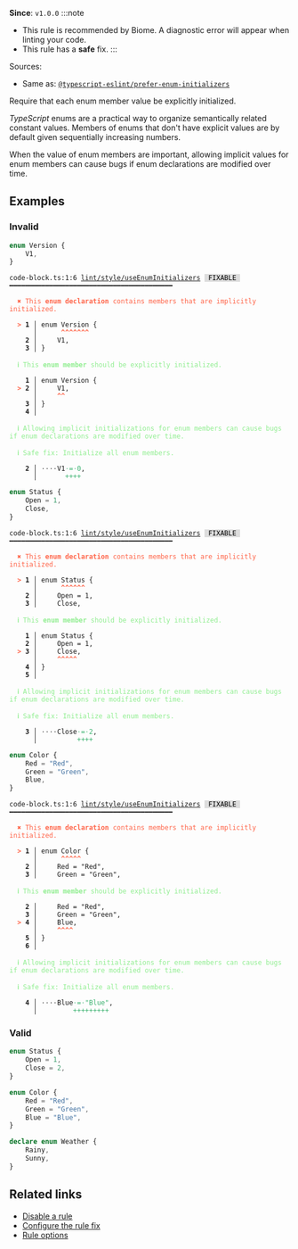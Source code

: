 **Since**: `v1.0.0`
:::note
- This rule is recommended by Biome. A diagnostic error will appear when linting your code.
- This rule has a **safe** fix.
:::

Sources: 
- Same as: <a href="https://typescript-eslint.io/rules/prefer-enum-initializers" target="_blank"><code>@typescript-eslint/prefer-enum-initializers</code></a>

Require that each enum member value be explicitly initialized.

_TypeScript_ enums are a practical way to organize semantically related constant values.
Members of enums that don't have explicit values are by default given sequentially increasing numbers.

When the value of enum members are important,
allowing implicit values for enum members can cause bugs if enum declarations are modified over time.

## Examples

### Invalid

```ts
enum Version {
    V1,
}
```

<pre class="language-text"><code class="language-text">code-block.ts:1:6 <a href="https://biomejs.dev/linter/rules/use-enum-initializers">lint/style/useEnumInitializers</a> <span style="color: #000; background-color: #ddd;"> FIXABLE </span> ━━━━━━━━━━━━━━━━━━━━━━━━━━━━━━━━━━━━━━━━━<br /><br /><strong><span style="color: Tomato;">  </span></strong><strong><span style="color: Tomato;">✖</span></strong> <span style="color: Tomato;">This </span><span style="color: Tomato;"><strong>enum declaration</strong></span><span style="color: Tomato;"> contains members that are implicitly initialized.</span><br />  <br /><strong><span style="color: Tomato;">  </span></strong><strong><span style="color: Tomato;">&gt;</span></strong> <strong>1 │ </strong>enum Version {<br />   <strong>   │ </strong>     <strong><span style="color: Tomato;">^</span></strong><strong><span style="color: Tomato;">^</span></strong><strong><span style="color: Tomato;">^</span></strong><strong><span style="color: Tomato;">^</span></strong><strong><span style="color: Tomato;">^</span></strong><strong><span style="color: Tomato;">^</span></strong><strong><span style="color: Tomato;">^</span></strong><br />    <strong>2 │ </strong>    V1,<br />    <strong>3 │ </strong>}<br />  <br /><strong><span style="color: lightgreen;">  </span></strong><strong><span style="color: lightgreen;">ℹ</span></strong> <span style="color: lightgreen;">This </span><span style="color: lightgreen;"><strong>enum member</strong></span><span style="color: lightgreen;"> should be explicitly initialized.</span><br />  <br />    <strong>1 │ </strong>enum Version {<br /><strong><span style="color: Tomato;">  </span></strong><strong><span style="color: Tomato;">&gt;</span></strong> <strong>2 │ </strong>    V1,<br />   <strong>   │ </strong>    <strong><span style="color: Tomato;">^</span></strong><strong><span style="color: Tomato;">^</span></strong><br />    <strong>3 │ </strong>}<br />    <strong>4 │ </strong><br />  <br /><strong><span style="color: lightgreen;">  </span></strong><strong><span style="color: lightgreen;">ℹ</span></strong> <span style="color: lightgreen;">Allowing implicit initializations for enum members can cause bugs if enum declarations are modified over time.</span><br />  <br /><strong><span style="color: lightgreen;">  </span></strong><strong><span style="color: lightgreen;">ℹ</span></strong> <span style="color: lightgreen;">Safe fix</span><span style="color: lightgreen;">: </span><span style="color: lightgreen;">Initialize all enum members.</span><br />  <br /><strong>  </strong><strong>  2 │ </strong><span style="opacity: 0.8;">·</span><span style="opacity: 0.8;">·</span><span style="opacity: 0.8;">·</span><span style="opacity: 0.8;">·</span>V1<span style="opacity: 0.8;"><span style="color: MediumSeaGreen;">·</span></span><span style="color: MediumSeaGreen;">=</span><span style="opacity: 0.8;"><span style="color: MediumSeaGreen;">·</span></span><span style="color: MediumSeaGreen;">0</span>,<br /><strong>  </strong><strong>    │ </strong>      <span style="color: MediumSeaGreen;">+</span><span style="color: MediumSeaGreen;">+</span><span style="color: MediumSeaGreen;">+</span><span style="color: MediumSeaGreen;">+</span> <br /></code></pre>

```ts
enum Status {
    Open = 1,
    Close,
}
```

<pre class="language-text"><code class="language-text">code-block.ts:1:6 <a href="https://biomejs.dev/linter/rules/use-enum-initializers">lint/style/useEnumInitializers</a> <span style="color: #000; background-color: #ddd;"> FIXABLE </span> ━━━━━━━━━━━━━━━━━━━━━━━━━━━━━━━━━━━━━━━━━<br /><br /><strong><span style="color: Tomato;">  </span></strong><strong><span style="color: Tomato;">✖</span></strong> <span style="color: Tomato;">This </span><span style="color: Tomato;"><strong>enum declaration</strong></span><span style="color: Tomato;"> contains members that are implicitly initialized.</span><br />  <br /><strong><span style="color: Tomato;">  </span></strong><strong><span style="color: Tomato;">&gt;</span></strong> <strong>1 │ </strong>enum Status {<br />   <strong>   │ </strong>     <strong><span style="color: Tomato;">^</span></strong><strong><span style="color: Tomato;">^</span></strong><strong><span style="color: Tomato;">^</span></strong><strong><span style="color: Tomato;">^</span></strong><strong><span style="color: Tomato;">^</span></strong><strong><span style="color: Tomato;">^</span></strong><br />    <strong>2 │ </strong>    Open = 1,<br />    <strong>3 │ </strong>    Close,<br />  <br /><strong><span style="color: lightgreen;">  </span></strong><strong><span style="color: lightgreen;">ℹ</span></strong> <span style="color: lightgreen;">This </span><span style="color: lightgreen;"><strong>enum member</strong></span><span style="color: lightgreen;"> should be explicitly initialized.</span><br />  <br />    <strong>1 │ </strong>enum Status {<br />    <strong>2 │ </strong>    Open = 1,<br /><strong><span style="color: Tomato;">  </span></strong><strong><span style="color: Tomato;">&gt;</span></strong> <strong>3 │ </strong>    Close,<br />   <strong>   │ </strong>    <strong><span style="color: Tomato;">^</span></strong><strong><span style="color: Tomato;">^</span></strong><strong><span style="color: Tomato;">^</span></strong><strong><span style="color: Tomato;">^</span></strong><strong><span style="color: Tomato;">^</span></strong><br />    <strong>4 │ </strong>}<br />    <strong>5 │ </strong><br />  <br /><strong><span style="color: lightgreen;">  </span></strong><strong><span style="color: lightgreen;">ℹ</span></strong> <span style="color: lightgreen;">Allowing implicit initializations for enum members can cause bugs if enum declarations are modified over time.</span><br />  <br /><strong><span style="color: lightgreen;">  </span></strong><strong><span style="color: lightgreen;">ℹ</span></strong> <span style="color: lightgreen;">Safe fix</span><span style="color: lightgreen;">: </span><span style="color: lightgreen;">Initialize all enum members.</span><br />  <br /><strong>  </strong><strong>  3 │ </strong><span style="opacity: 0.8;">·</span><span style="opacity: 0.8;">·</span><span style="opacity: 0.8;">·</span><span style="opacity: 0.8;">·</span>Close<span style="opacity: 0.8;"><span style="color: MediumSeaGreen;">·</span></span><span style="color: MediumSeaGreen;">=</span><span style="opacity: 0.8;"><span style="color: MediumSeaGreen;">·</span></span><span style="color: MediumSeaGreen;">2</span>,<br /><strong>  </strong><strong>    │ </strong>         <span style="color: MediumSeaGreen;">+</span><span style="color: MediumSeaGreen;">+</span><span style="color: MediumSeaGreen;">+</span><span style="color: MediumSeaGreen;">+</span> <br /></code></pre>

```ts
enum Color {
    Red = "Red",
    Green = "Green",
    Blue,
}
```

<pre class="language-text"><code class="language-text">code-block.ts:1:6 <a href="https://biomejs.dev/linter/rules/use-enum-initializers">lint/style/useEnumInitializers</a> <span style="color: #000; background-color: #ddd;"> FIXABLE </span> ━━━━━━━━━━━━━━━━━━━━━━━━━━━━━━━━━━━━━━━━━<br /><br /><strong><span style="color: Tomato;">  </span></strong><strong><span style="color: Tomato;">✖</span></strong> <span style="color: Tomato;">This </span><span style="color: Tomato;"><strong>enum declaration</strong></span><span style="color: Tomato;"> contains members that are implicitly initialized.</span><br />  <br /><strong><span style="color: Tomato;">  </span></strong><strong><span style="color: Tomato;">&gt;</span></strong> <strong>1 │ </strong>enum Color {<br />   <strong>   │ </strong>     <strong><span style="color: Tomato;">^</span></strong><strong><span style="color: Tomato;">^</span></strong><strong><span style="color: Tomato;">^</span></strong><strong><span style="color: Tomato;">^</span></strong><strong><span style="color: Tomato;">^</span></strong><br />    <strong>2 │ </strong>    Red = &quot;Red&quot;,<br />    <strong>3 │ </strong>    Green = &quot;Green&quot;,<br />  <br /><strong><span style="color: lightgreen;">  </span></strong><strong><span style="color: lightgreen;">ℹ</span></strong> <span style="color: lightgreen;">This </span><span style="color: lightgreen;"><strong>enum member</strong></span><span style="color: lightgreen;"> should be explicitly initialized.</span><br />  <br />    <strong>2 │ </strong>    Red = &quot;Red&quot;,<br />    <strong>3 │ </strong>    Green = &quot;Green&quot;,<br /><strong><span style="color: Tomato;">  </span></strong><strong><span style="color: Tomato;">&gt;</span></strong> <strong>4 │ </strong>    Blue,<br />   <strong>   │ </strong>    <strong><span style="color: Tomato;">^</span></strong><strong><span style="color: Tomato;">^</span></strong><strong><span style="color: Tomato;">^</span></strong><strong><span style="color: Tomato;">^</span></strong><br />    <strong>5 │ </strong>}<br />    <strong>6 │ </strong><br />  <br /><strong><span style="color: lightgreen;">  </span></strong><strong><span style="color: lightgreen;">ℹ</span></strong> <span style="color: lightgreen;">Allowing implicit initializations for enum members can cause bugs if enum declarations are modified over time.</span><br />  <br /><strong><span style="color: lightgreen;">  </span></strong><strong><span style="color: lightgreen;">ℹ</span></strong> <span style="color: lightgreen;">Safe fix</span><span style="color: lightgreen;">: </span><span style="color: lightgreen;">Initialize all enum members.</span><br />  <br /><strong>  </strong><strong>  4 │ </strong><span style="opacity: 0.8;">·</span><span style="opacity: 0.8;">·</span><span style="opacity: 0.8;">·</span><span style="opacity: 0.8;">·</span>Blue<span style="opacity: 0.8;"><span style="color: MediumSeaGreen;">·</span></span><span style="color: MediumSeaGreen;">=</span><span style="opacity: 0.8;"><span style="color: MediumSeaGreen;">·</span></span><span style="color: MediumSeaGreen;">&quot;</span><span style="color: MediumSeaGreen;">B</span><span style="color: MediumSeaGreen;">l</span><span style="color: MediumSeaGreen;">u</span><span style="color: MediumSeaGreen;">e</span><span style="color: MediumSeaGreen;">&quot;</span>,<br /><strong>  </strong><strong>    │ </strong>        <span style="color: MediumSeaGreen;">+</span><span style="color: MediumSeaGreen;">+</span><span style="color: MediumSeaGreen;">+</span><span style="color: MediumSeaGreen;">+</span><span style="color: MediumSeaGreen;">+</span><span style="color: MediumSeaGreen;">+</span><span style="color: MediumSeaGreen;">+</span><span style="color: MediumSeaGreen;">+</span><span style="color: MediumSeaGreen;">+</span> <br /></code></pre>

### Valid

```ts
enum Status {
    Open = 1,
    Close = 2,
}
```

```ts
enum Color {
    Red = "Red",
    Green = "Green",
    Blue = "Blue",
}
```

```ts
declare enum Weather {
    Rainy,
    Sunny,
}
```

## Related links

- [Disable a rule](/linter/#disable-a-lint-rule)
- [Configure the rule fix](/linter#configure-the-rule-fix)
- [Rule options](/linter/#rule-options)
